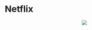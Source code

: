 # Netflix

<div align='center'>
<img src='https://user-images.githubusercontent.com/69124951/161366059-3b316860-f194-4b1e-99a4-62fed591371a.gif'/>
</div>
